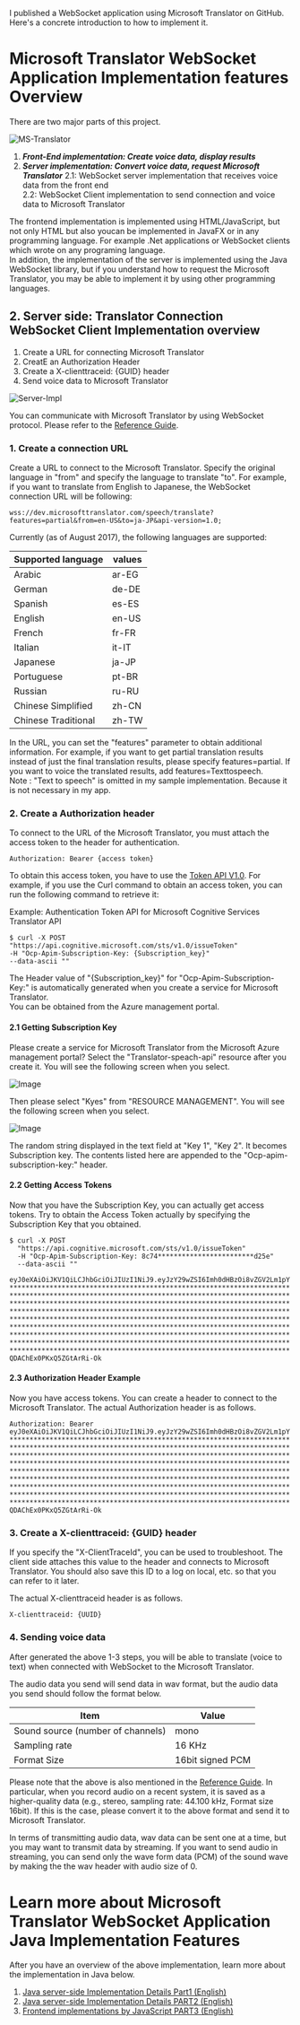 I published a WebSocket application using Microsoft Translator on GitHub. Here's a concrete introduction to how to implement it.

# Microsoft Translator WebSocket Application Implementation features Overview

There are two major parts of this project.


![MS-Translator](https://c1.staticflickr.com/5/4343/36229105460_21fc464b42.jpg)


1. ***Front-End implementation: Create voice data, display results***
2. ***Server implementation: Convert voice data, request Microsoft Translator***
2.1: WebSocket server implementation that receives voice data from the front end  
2.2: WebSocket Client implementation to send connection and voice data to Microsoft Translator

The frontend implementation is implemented using HTML/JavaScript, but not only HTML but also youcan be implemented in JavaFX or in any programming language. For example .Net applications or WebSocket clients which wrote on any programing language.  
In addition, the implementation of the server is implemented using the Java WebSocket library, but if you understand how to request the Microsoft Translator, you may be able to implement it by using other programming languages.

## 2. Server side: Translator Connection WebSocket Client Implementation overview

1. Create a URL for connecting Microsoft Translator
2. CreatE an Authorization Header
3. Create a X-clienttraceid: {GUID} header 
4. Send voice data to Microsoft Translator

![Server-Impl](https://c1.staticflickr.com/5/4342/36625812485_009363be97.jpg)

You can communicate with Microsoft Translator by using WebSocket protocol. Please refer to the <A HREF="http://docs.microsofttranslator.com/speech-translate.html">Reference Guide</A>.


### 1. Create a connection URL

Create a URL to connect to the Microsoft Translator. Specify the original language in "from" and specify the language to translate "to". For example, if you want to translate from English to Japanese, the WebSocket connection URL will be following:


```
wss://dev.microsofttranslator.com/speech/translate?
features=partial&from=en-US&to=ja-JP&api-version=1.0;
```

Currently (as of August 2017), the following languages are supported:

|Supported language |values|
|---|---|
|Arabic|ar-EG|
|German| de-DE|
|Spanish| es-ES|
|English| en-US|
|French| fr-FR|
|Italian| it-IT|
|Japanese| ja-JP|
|Portuguese| pt-BR|
|Russian| ru-RU|
|Chinese Simplified| zh-CN|
|Chinese Traditional| zh-TW|


In the URL, you can set the "features" parameter to obtain additional information. For example, if you want to get partial translation results instead of just the final translation results, please specify  features=partial. If you want to voice the translated results, add features=Texttospeech.   
Note : "Text to speech" is omitted in my sample implementation. Because it is not necessary in my app.

### 2. Create a Authorization header

To connect to the URL of the Microsoft Translator, you must attach the access token to the header for authentication.

```
Authorization: Bearer {access token}
```

To obtain this access token, you have to use the [Token API V1.0](https://dev.cognitive.microsoft.com/docs/services/57346a70b4769d2694911369/operations/57346edcb5816c23e4bf7421). For example, if you use the Curl command to obtain an access token, you can run the following command to retrieve it:

Example: Authentication Token API for Microsoft Cognitive Services Translator API

```
$ curl -X POST
"https://api.cognitive.microsoft.com/sts/v1.0/issueToken"
-H "Ocp-Apim-Subscription-Key: {Subscription_key}"
--data-ascii ""
```

The Header value of "{Subscription_key}" for "Ocp-Apim-Subscription-Key:" is automatically generated when you create a service for Microsoft Translator.  
You can be obtained from the Azure management portal.

#### 2.1 Getting Subscription Key

Please create a service for Microsoft Translator from the Microsoft Azure management portal? Select the "Translator-speach-api" resource after you create it. You will see the following screen when you select.

![Image](https://c1.staticflickr.com/5/4385/36229070970_a746117f9b.jpg)

Then please select "Kyes" from "RESOURCE MANAGEMENT". You will see the following screen when you select.

![Image](https://c1.staticflickr.com/5/4368/36487708461_0de0b4ae79.jpg)

The random string displayed in the text field at "Key 1", "Key 2". It  becomes Subscription key. The contents listed here are appended to the "Ocp-apim-subscription-key:" header.

#### 2.2 Getting Access Tokens

Now that you have the Subscription Key, you can actually get access tokens. Try to obtain the Access Token actually by specifying the Subscription Key that you obtained.

```
$ curl -X POST 
  "https://api.cognitive.microsoft.com/sts/v1.0/issueToken" 
  -H "Ocp-Apim-Subscription-Key: 8c74************************d25e" 
  --data-ascii ""  

eyJ0eXAiOiJKV1QiLCJhbGciOiJIUzI1NiJ9.eyJzY29wZSI6Imh0dHBzOi8vZGV2Lm1pY
**********************************************************************  
**********************************************************************  
**********************************************************************  
**********************************************************************  
**********************************************************************  
**********************************************************************  
**********************************************************************  
**********************************************************************  
**********************************************************************  
QDAChEx0PKxQ5ZGtArRi-Ok 
```

#### 2.3 Authorization Header Example

Now you have access tokens. You can create a header to connect to the Microsoft Translator.
The actual Authorization header is as follows.

```
Authorization: Bearer eyJ0eXAiOiJKV1QiLCJhbGciOiJIUzI1NiJ9.eyJzY29wZSI6Imh0dHBzOi8vZGV2Lm1pY
**********************************************************************  
**********************************************************************  
**********************************************************************  
**********************************************************************  
**********************************************************************  
**********************************************************************  
**********************************************************************  
**********************************************************************  
**********************************************************************  
QDAChEx0PKxQ5ZGtArRi-Ok 
```  

### 3. Create a X-clienttraceid: {GUID} header

If you specify the "X-ClientTraceId", you can be used to troubleshoot. The client side attaches this value to the header and connects to Microsoft Translator. You should also save this ID to a log on local, etc. so that you can refer to it later.

The actual X-clienttraceid header is as follows.

```
X-clienttraceid: {UUID}
```

### 4. Sending voice data

After generated the above 1-3 steps, you will be able to translate (voice to text) when connected with WebSocket to the Microsoft Translator.

The audio data you send will send data in wav format, but the audio data you send should follow the format below.

|Item| Value|
|---|---|
|Sound source (number of channels)| mono|
|Sampling rate| 16 KHz|
|Format Size| 16bit signed PCM|

Please note that the above is also mentioned in the [Reference Guide](http://docs.microsofttranslator.com/speech-translate.html). In particular, when you record audio on a recent system, it is saved as a higher-quality data (e.g., stereo, sampling rate: 44.100 kHz, Format size 16bit). If this is the case, please convert it to the above format and send it to Microsoft Translator.

In terms of transmitting audio data, wav data can be sent one at a time, but you may want to transmit data by streaming. If you want to send audio in streaming, you can send only the wave form data (PCM) of the sound wave by making the the wav header with audio size of 0.


# Learn more about Microsoft Translator WebSocket Application Java Implementation Features

After you have an overview of the above implementation, learn more about the implementation in Java below.

1. [Java server-side Implementation Details Part1 (English)](https://github.com/yoshioterada/Microsoft-Translator-WebSocket-Java/blob/master/ExplanationOfImplebyJava-1-en.md)  
2. [Java server-side Implementation Details PART2 (English)](https://github.com/yoshioterada/Microsoft-Translator-WebSocket-Java/blob/master/ExplanationOfImplebyJava-2-en.md)  
3. [Frontend implementations by JavaScript PART3 (English)](https://github.com/yoshioterada/Microsoft-Translator-WebSocket-Java/blob/master/ExplanationOfImpleByJavaScript-en.md)